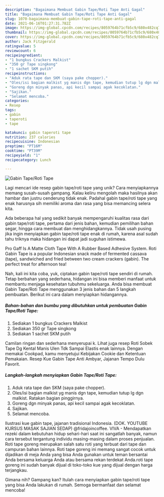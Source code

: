 ```yaml
---
description: "Bagaimana Membuat Gabin Tape/Roti Tape Anti Gagal"
title: "Bagaimana Membuat Gabin Tape/Roti Tape Anti Gagal"
slug: 1070-bagaimana-membuat-gabin-tape-roti-tape-anti-gagal
date: 2021-06-16T01:27:31.782Z
image: https://img-global.cpcdn.com/recipes/8059764b71cfb5c9/680x482cq70/gabin-taperoti-tape-foto-resep-utama.jpg
thumbnail: https://img-global.cpcdn.com/recipes/8059764b71cfb5c9/680x482cq70/gabin-taperoti-tape-foto-resep-utama.jpg
cover: https://img-global.cpcdn.com/recipes/8059764b71cfb5c9/680x482cq70/gabin-taperoti-tape-foto-resep-utama.jpg
author: Jack Fitzgerald
ratingvalue: 5
reviewcount: 6
recipeingredient:
- "1 bungkus Crackers Malkist"
- "350 gr Tape singkong"
- "1 sachet SKM putih"
recipeinstructions:
- "Aduk rata tape dan SKM (saya pake chopper)."
- "Oles/isi bagian malkist yg manis dgn tape, kemudian tutup lg dgn malkist. Ratakan bagian pinggirnya."
- "Goreng dgn minyak panas, api kecil sampai agak kecoklatan."
- "Sajikan."
- "Selamat mencoba."
categories:
- Resep
tags:
- gabin
- taperoti
- tape

katakunci: gabin taperoti tape 
nutrition: 237 calories
recipecuisine: Indonesian
preptime: "PT16M"
cooktime: "PT39M"
recipeyield: "1"
recipecategory: Lunch

---
```



![Gabin Tape/Roti Tape](https://img-global.cpcdn.com/recipes/8059764b71cfb5c9/680x482cq70/gabin-taperoti-tape-foto-resep-utama.jpg)

Lagi mencari ide resep gabin tape/roti tape yang unik? Cara menyiapkannya memang susah-susah gampang. Kalau keliru mengolah maka hasilnya akan hambar dan justru cenderung tidak enak. Padahal gabin tape/roti tape yang enak harusnya sih memiliki aroma dan rasa yang bisa memancing selera kita.

Ada beberapa hal yang sedikit banyak mempengaruhi kualitas rasa dari gabin tape/roti tape, pertama dari jenis bahan, kemudian pemilihan bahan segar, hingga cara membuat dan menghidangkannya. Tidak usah pusing jika ingin menyiapkan gabin tape/roti tape enak di rumah, karena asal sudah tahu triknya maka hidangan ini dapat jadi suguhan istimewa.

Pro Gaff Is A Matte Cloth Tape With A Rubber Based Adhesive System. Roti Gabin Tape is a popular Indonesian snack made of fermented cassava (tape), sandwiched and fried between two cream crackers (gabin). The perfect treat for afternoon tea!


Nah, kali ini kita coba, yuk, ciptakan gabin tape/roti tape sendiri di rumah. Tetap berbahan yang sederhana, hidangan ini bisa memberi manfaat untuk membantu menjaga kesehatan tubuhmu sekeluarga. Anda bisa membuat Gabin Tape/Roti Tape menggunakan 3 jenis bahan dan 5 langkah pembuatan. Berikut ini cara dalam menyiapkan hidangannya.

<!--inarticleads1-->

##### Bahan-bahan dan bumbu yang dibutuhkan untuk pembuatan Gabin Tape/Roti Tape:

1. Sediakan 1 bungkus Crackers Malkist
1. Sediakan 350 gr Tape singkong
1. Sediakan 1 sachet SKM putih


Camilan ringan dan sederhana menyerupai k. Lihat juga resep Roti Sobek Tape Dg Kental Manis Ulen Tdk Sampai Elastis enak lainnya. Dengan memakai Cookpad, kamu menyetujui Kebijakan Cookie dan Ketentuan Pemakaian. Resep Kue Gabin Tape Anti Ambyar, Jajanan Tempo Dulu Favorit. 

<!--inarticleads2-->

##### Langkah-langkah menyiapkan Gabin Tape/Roti Tape:

1. Aduk rata tape dan SKM (saya pake chopper).
1. Oles/isi bagian malkist yg manis dgn tape, kemudian tutup lg dgn malkist. Ratakan bagian pinggirnya.
1. Goreng dgn minyak panas, api kecil sampai agak kecoklatan.
1. Sajikan.
1. Selamat mencoba.


Ilustrasi kue gabin tape, jajanan tradisional Indonesia. (DOK. YOUTUBE KURSUS MASAK SAJIAN SEDAP) @fridajoincoffee. VIVA - Mendapatkan rezeki dalam kebutuhan hidup sehari-hari saat ini sangatlah banyak, namun cara tersebut tergantung individu masing-masing dalam proses penjualan. Roti tape goreng merupakan salah satu roti yang terbuat dari tape dan campuran bahan lainnya. Roti tape goreng ini memang sangat cocok untuk dijadikan di meja Anda yang bisa Anda gunakan untuk teman bersantai Anda bersama keluarga Anda atau bersama rekan terdekat Anda.roti tape goreng ini sudah banyak dijual di toko-toko kue yang dijual dengan harga terjangkau. 

Gimana nih? Gampang kan? Itulah cara menyiapkan gabin tape/roti tape yang bisa Anda lakukan di rumah. Semoga bermanfaat dan selamat mencoba!
